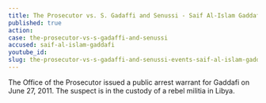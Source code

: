 ```yaml
---
title: The Prosecutor vs. S. Gadaffi and Senussi - Saif Al-Islam Gaddafi
published: true
action:
case: the-prosecutor-vs-s-gadaffi-and-senussi
accused: saif-al-islam-gaddafi
youtube_id:
slug: the-prosecutor-vs-s-gadaffi-and-senussi-events-saif-al-islam-gaddafi
---
```



The Office of the Prosecutor issued a public arrest warrant for Gaddafi on June 27, 2011. The suspect is in the custody of a rebel militia in Libya.